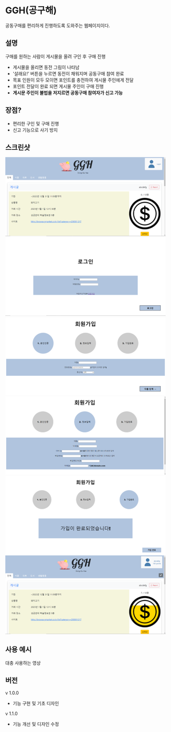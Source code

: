 # GGH(공구해)

공동구매를 편리하게 진행하도록 도와주는 웹페이지이다.

## 설명

구매를 원하는 사람이 게시물을 올려 구인 후 구매 진행

 * 게시물을 올리면 동전 그림이 나타남
 * '살래요!' 버튼을 누르면 동전이 채워지며 공동구매 참여 완료
 * 목표 인원이 모두 모이면 포인트를 충전하여 게시물 주인에게 전달
 * 포인트 전달이 완료 되면 게시물 주인이 구매 진행
 * __게시문 주인이 불법을 저지르면 공동구매 참여자가 신고 가능__

## 장점?

 * 편리한 구인 및 구매 진행
 * 신고 기능으로 사기 방지

## 스크린샷

![mainpage(before login)](./capture/maincapture.png)
![loginpage](./capture/logincapture.png)
![signup](./capture/certicapture.png)
![signup](./capture/inputcapture.png)
![signup](./capture/donecapture.png)
![mainpage(after login)](./capture/maincapture_coin.png)

## 사용 예시

대충 사용하는 영상

## 버전

v 1.0.0
* 기능 구현 및 기초 디자인   

v 1.1.0

* 기능 개선 및 디자인 수정

